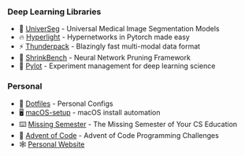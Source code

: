 ### Deep Learning Libraries

- 🧬 [UniverSeg](https://github.com/JJGO/UniverSeg) - Universal Medical Image Segmentation Models
- 🔥 [Hyperlight](https://github.com/JJGO/hyperlight) - Hypernetworks in Pytorch made easy
- ⚡ [Thunderpack](https://github.com/JJGO/thunderpack) - Blazingly fast multi-modal data format
- 🌿 [ShrinkBench](https://github.com/JJGO/shrinkbench) - Neural Network Pruning Framework
- 🚀 [Pylot](https://github.com/JJGO/pylot) - Experiment management for deep learning science

### Personal

- 🔧 [Dotfiles](https://github.com/JJGO/dotfiles) - Personal Configs
- 🖥️ [macOS-setup](https://github.com/JJGO/macOS-setup) - macOS install automation
- ⌨️ [Missing Semester](https://github.com/missing-semester/missing-semester) - The Missing Semester of Your CS Education
- 🎄 [Advent of Code](https://github.com/JJGO/advent-of-code) - Advent of Code Programming Challenges
- 🕸 [Personal Website](https://github.com/JJGO/jjgo.github.io)

<!--
**JJGO/JJGO** is a ✨ _special_ ✨ repository because its `README.md` (this file) appears on your GitHub profile.

Here are some ideas to get you started:

- 🔭 I’m currently working on ...
- 🌱 I’m currently learning ...
- 👯 I’m looking to collaborate on ...
- 🤔 I’m looking for help with ...
- 💬 Ask me about ...
- 📫 How to reach me: ...
- 😄 Pronouns: ...
- ⚡ Fun fact: ...
-->
